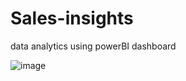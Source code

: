 # Sales-insights
data analytics using powerBI dashboard

![image](https://github.com/user-attachments/assets/01c6cced-ab0a-457a-baf6-86b05cd65b24)
